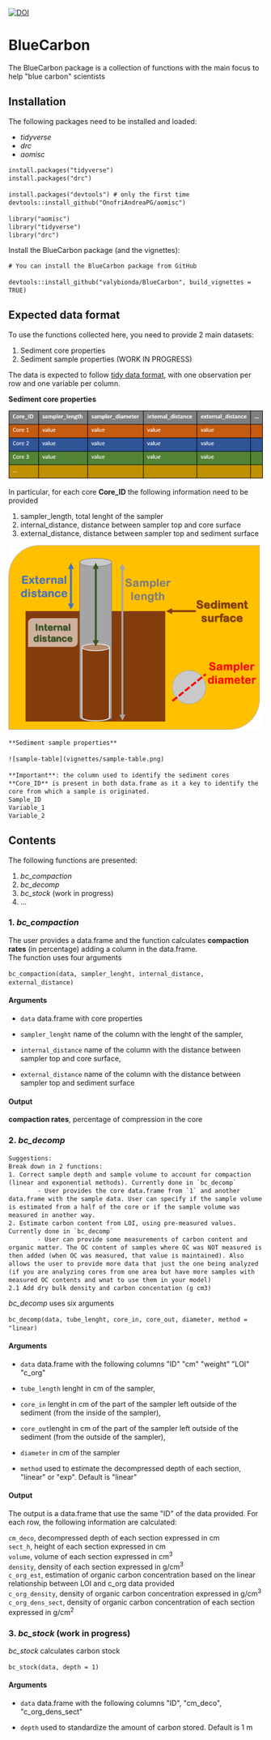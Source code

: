 [![DOI](https://zenodo.org/badge/336005552.svg)](https://zenodo.org/badge/latestdoi/336005552) 

# BlueCarbon

The BlueCarbon package is a collection of functions with the main focus to help "blue carbon" scientists

## Installation

The following packages need to be installed and loaded:
- *tidyverse*
- *drc*
- *aomisc*

```
install.packages("tidyverse")
install.packages("drc")

install.packages("devtools") # only the first time
devtools::install_github("OnofriAndreaPG/aomisc")

library("aomisc")
library("tidyverse")
library("drc")
```

Install the BlueCarbon package (and the vignettes):
```
# You can install the BlueCarbon package from GitHub

devtools::install_github("valybionda/BlueCarbon", build_vignettes = TRUE)
```

## Expected data format

To use the functions collected here, you need to provide 2 main datasets:
1. Sediment core properties
2. Sediment sample properties (WORK IN PROGRESS)

The data is expected to follow [tidy data format](https://cran.r-project.org/web/packages/tidyr/vignettes/tidy-data.html), with one observation per row and one variable per column.

**Sediment core properties**

![core-table](vignettes/core-table.png)

In particular, for each core **Core_ID** the following information need to be provided  
1. sampler_length, total lenght of the sampler
2. internal_distance, distance between sampler top and core surface
3. external_distance, distance between sampler top and sediment surface

![core-extraction](vignettes/core-extraction.png)

```
**Sediment sample properties**

![sample-table](vignettes/sample-table.png)

**Important**: the column used to identify the sediment cores **Core_ID** is present in both data.frame as it a key to identify the core from which a sample is originated.
Sample_ID
Variable_1
Variable_2
```

## Contents

The following functions are presented:
1.  *bc_compaction*
2.  *bc_decomp*
3.  *bc_stock* (work in progress)
4.  ...        
           
          
### 1. *bc_compaction*

The user provides a data.frame and the function calculates **compaction rates** (in percentage) adding a column in the data.frame.       
The function uses four arguments     

`bc_compaction(data, sampler_lenght, internal_distance, external_distance)`

#### Arguments
- `data` data.frame with core properties
          
- `sampler_lenght` name of the column with the lenght of the sampler,
- `internal_distance` name of the column with the distance between sampler top and core surface,
- `external_distance` name of the column with the distance between sampler top and sediment surface

#### Output

**compaction rates**, percentage of compression in the core      


### 2. *bc_decomp*

```
Suggestions:
Break down in 2 functions:  
1. Correct sample depth and sample volume to account for compaction (linear and exponential methods). Currently done in `bc_decomp`
		- User provides the core data.frame from `1` and another data.frame with the sample data. User can specify if the sample volume is estimated from a half of the core or if the sample volume was measured in another way.
2. Estimate carbon content from LOI, using pre-measured values. Currently done in `bc_decomp`
		- User can provide some measurements of carbon content and organic matter. The OC content of samples where OC was NOT measured is then added (when OC was measured, that value is maintained). Also allows the user to provide more data that just the one being analyzed (if you are analyzing cores from one area but have more samples with measured OC contents and wnat to use them in your model)
2.1 Add dry bulk density and carbon concentation (g cm3)
```

*bc_decomp* uses six arguments  

`bc_decomp(data, tube_lenght, core_in, core_out, diameter, method = "linear)`

#### Arguments

- `data` data.frame with the following columns "ID"	"cm"	"weight"	"LOI"	"c_org"

- `tube_length` lenght in cm of the sampler,
- `core_in` lenght in cm of the part of the sampler left outside of the sediment (from the inside of the sampler),
- `core_out`lenght in cm of the part of the sampler left outside of the sediment (from the outside of the sampler),
- `diameter` in cm of the sampler
- `method` used to estimate the decompressed depth of each section, "linear" or "exp". Default is "linear"

#### Output

The output is a data.frame that use the same "ID" of the data provided. For each row, the following information are calculated: 

`cm_deco`, decompressed depth of each section expressed in cm    
`sect_h`, height of each section expressed in cm     
`volume`, volume of each section expressed in cm<sup>3</sup>   
`density`, density of each section expressed in g/cm<sup>3</sup>     
`c_org_est`, estimation of organic carbon concentration based on the linear relationship between LOI and c_org data provided       
`c_org_density`, density of organic carbon concentration expressed in g/cm<sup>3</sup>           
`c_org_dens_sect`, density of organic carbon concentration of each section expressed in g/cm<sup>2</sup>      

### 3. *bc_stock* (work in progress)

*bc_stock* calculates carbon stock 

`bc_stock(data, depth = 1)`

#### Arguments

- `data` data.frame with the following columns "ID", "cm_deco", "c_org_dens_sect"     

- `depth` used to standardize the amount of carbon stored. Default is 1 m

